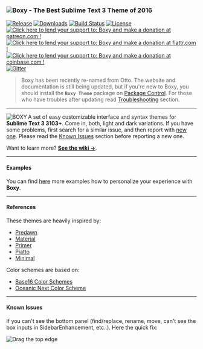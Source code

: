 <h3>
  <img src="https://raw.githubusercontent.com/oivva/boxy-goodies/master/media/name.png" alt="Boxy - The Best Sublime Text 3 Theme of 2016">
</h3>

<a href="https://github.com/oivva/otto/releases"><img src="https://img.shields.io/github/release/oivva/otto.svg?style=flat-square" alt="Release"></a>
<a href="https://packagecontrol.io/packages/Theme%20-%20Otto"><img src="https://img.shields.io/packagecontrol/dt/Theme%20-%20Otto.svg?style=flat-square" alt="Downloads"></a>
<a href="https://travis-ci.org/oivva/otto"><img src="https://img.shields.io/travis/oivva/otto.svg?style=flat-square" alt="Build Status"></a>
<a href="https://github.com/oivva/otto"><img src="https://img.shields.io/github/license/mashape/apistatus.svg?maxAge=2592000?style=flat-square" alt="License"></a>
<a href="https://www.patreon.com/oivva" title="Donate with Patreon"><img src="https://raw.githubusercontent.com/oivva/boxy-goodies/master/media/patreon.png" alt="Click here to lend your support to: Boxy and make a donation at patreon.com !"></a>
<a href="https://flattr.com/profile/oivva" title="Donate with Flattr"><img src="https://raw.githubusercontent.com/oivva/boxy-goodies/master/media/flattr.png" alt="Click here to lend your support to: Boxy and make a donation at flattr.com !"></a>
<a href="https://www.coinbase.com/oivva" title="Donate with Bitcoin"><img src="https://raw.githubusercontent.com/oivva/boxy-goodies/master/media/bitcoin.png" alt="Click here to lend your support to: Boxy and make a donation at coinbase.com !"></a>
<a href="https://gitter.im/oivva/otto"><img src="https://img.shields.io/gitter/room/nwjs/nw.js.svg?maxAge=2592000?style=flat-square" alt="Gitter"></a>

> Boxy has been recently re-named from Otto. The website and documentation is still being updated, but if you're new to Boxy, you should install the **`Boxy Theme`** package on [Package Control](https://packagecontrol.io/packages/Boxy%20Theme). For those who have troubles after updating read [Troubleshooting](https://github.com/oivva/boxy/blob/v1.1.1/messages/1.1.1.txt) section.

***

<a href="http://www.oivva.com/boxy" target="_blank"><img align="left" src="https://raw.githubusercontent.com/oivva/boxy-goodies/master/media/logo.gif" alt="BOXY"></a>

A set of easy customizable interface and syntax themes for **Sublime Text 3 3103+**. Come in, both, light and dark variations. If you have some problems, first search for a similar issue, and then report with [new one](https://github.com/oivva/boxy/issues). Please read the [Known Issues](#known-issues) section before reporting a new one.

Want to learn more? [**See the wiki &#8594;**](https://github.com/oivva/boxy/wiki).

***

#### Examples

You can find [here](http://www.oivva.com/boxy/) more examples how to personalize your experience with **Boxy**.

***

#### References

These themes are heavily inspired by:

* [Predawn](https://github.com/jamiewilson/predawn)
* [Material](https://github.com/equinusocio/material-theme)
* [Primer](https://github.com/karelvuong/st-primer)
* [Piatto](https://github.com/samuelrafo/piatto)
* [Minimal](https://github.com/AntoineBoulanger/Minimal-Sublime-Text-Theme)

Color schemes are based on:

* [Base16 Color Schemes](https://github.com/chriskempson/base16)
* [Oceanic Next Color Scheme](https://github.com/voronianski/oceanic-next-color-scheme)

***

#### Known Issues

If you can't see the bottom panel (find/replace, rename, move, can't see the box inputs in SidebarEnhancement, etc..). Here the quick fix:

![Drag the top edge](https://raw.githubusercontent.com/oivva/boxy-goodies/master/docs/known-issue.gif)

